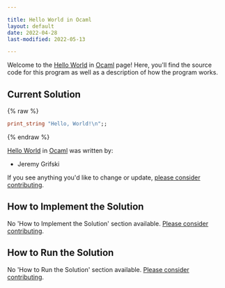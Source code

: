```yaml
---

title: Hello World in Ocaml
layout: default
date: 2022-04-28
last-modified: 2022-05-13

---
```


Welcome to the [Hello World](https://sampleprograms.io/projects/hello-world) in [Ocaml](https://sampleprograms.io/languages/ocaml) page! Here, you'll find the source code for this program as well as a description of how the program works.

## Current Solution

{% raw %}

```ocaml
print_string "Hello, World!\n";;
```

{% endraw %}

[Hello World](https://sampleprograms.io/projects/hello-world) in [Ocaml](https://sampleprograms.io/languages/ocaml) was written by:

- Jeremy Grifski

If you see anything you'd like to change or update, [please consider contributing](https://github.com/TheRenegadeCoder/sample-programs).

## How to Implement the Solution

No 'How to Implement the Solution' section available. [Please consider contributing](https://github.com/TheRenegadeCoder/sample-programs-website).

## How to Run the Solution

No 'How to Run the Solution' section available. [Please consider contributing](https://github.com/TheRenegadeCoder/sample-programs-website).